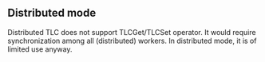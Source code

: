 ## Distributed mode

Distributed TLC does not support TLCGet/TLCSet operator. It would require synchronization among all (distributed) workers. In distributed mode, it is of limited use anyway. 
